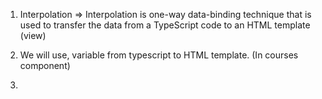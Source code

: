 1. Interpolation => Interpolation is one-way data-binding technique that is used to transfer the data from a TypeScript code to an HTML template (view)

2. We will use, variable from typescript to HTML template. (In courses component)

3.
